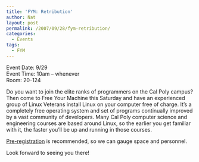 ```yaml
---
title: 'FYM: Retribution'
author: Nat
layout: post
permalink: /2007/09/28/fym-retribution/
categories:
  - Events
tags:
  - FYM
---
```

Event Date: 9/29  
Event Time: 10am &#8211; whenever  
Room: 20-124

Do you want to join the elite ranks of programmers on the Cal Poly campus? Then come to Free Your Machine this Saturday and have an experienced group of Linux Veterans install Linux on your computer free of charge. It&#8217;s a completely free operating system and set of programs continually improved by a vast community of developers. Many Cal Poly computer science and engineering courses are based around Linux, so the earlier you get familiar with it, the faster you&#8217;ll be up and running in those courses.

[Pre-registration][1] is recommended, so we can gauge space and personnel.

Look forward to seeing you there!

 [1]: http://www.cplug.org/fym.html